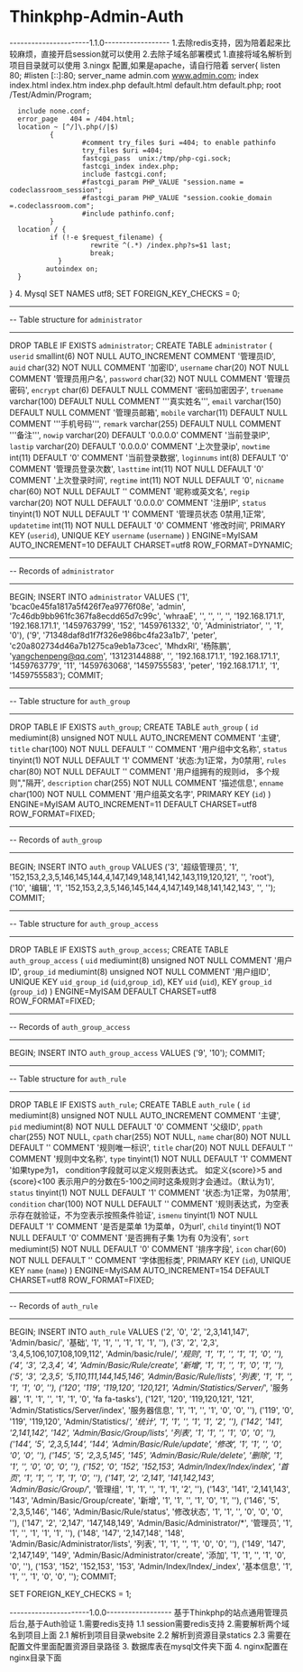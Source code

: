 # Thinkphp-Admin-Auth
----------------------1.1.0------------------
1.去除redis支持，因为陪着起来比较麻烦，直接开启session就可以使用
2.去除子域名部署模式
  1.直接将域名解析到项目目录就可以使用
3.ningx 配置,如果是apache，请自行陪着
server{
      listen 80;
      #listen [::]:80;
      server_name admin.com www.admin.com;
      index index.html index.htm index.php default.html default.htm default.php;
      root  /Test/Admin/Program;

      include none.conf;
      error_page   404 = /404.html;
      location ~ [^/]\.php(/|$)
              {
                      #comment try_files $uri =404; to enable pathinfo
                      try_files $uri =404;
                      fastcgi_pass  unix:/tmp/php-cgi.sock;
                      fastcgi_index index.php;
                      include fastcgi.conf;
                      #fastcgi_param PHP_VALUE "session.name = codeclassroom_session";
                      #fastcgi_param PHP_VALUE "session.cookie_domain =.codeclassroom.com";
                      #include pathinfo.conf;
              }
      location / {
              if (!-e $request_filename) {
            	        rewrite ^(.*) /index.php?s=$1 last;
            	        break;
        	   	}
             autoindex on;
      }

}
4. Mysql
SET NAMES utf8;
SET FOREIGN_KEY_CHECKS = 0;

-- ----------------------------
--  Table structure for `administrator`
-- ----------------------------
DROP TABLE IF EXISTS `administrator`;
CREATE TABLE `administrator` (
  `userid` smallint(6) NOT NULL AUTO_INCREMENT COMMENT '管理员ID',
  `auid` char(32) NOT NULL COMMENT '加密ID',
  `username` char(20) NOT NULL COMMENT '管理员用户名',
  `password` char(32) NOT NULL COMMENT '管理员密码',
  `encrypt` char(6) DEFAULT NULL COMMENT '密码加密因子',
  `truename` varchar(100) DEFAULT NULL COMMENT '''真实姓名''',
  `email` varchar(150) DEFAULT NULL COMMENT '管理员邮箱',
  `mobile` varchar(11) DEFAULT NULL COMMENT '''手机号码''',
  `remark` varchar(255) DEFAULT NULL COMMENT '''备注''',
  `nowip` varchar(20) DEFAULT '0.0.0.0' COMMENT '当前登录IP',
  `lastip` varchar(20) DEFAULT '0.0.0.0' COMMENT '上次登录ip',
  `nowtime` int(11) DEFAULT '0' COMMENT '当前登录数据',
  `loginnums` int(8) DEFAULT '0' COMMENT '管理员登录次数',
  `lasttime` int(11) NOT NULL DEFAULT '0' COMMENT '上次登录时间',
  `regtime` int(11) NOT NULL DEFAULT '0',
  `nicname` char(60) NOT NULL DEFAULT '' COMMENT '昵称或英文名',
  `regip` varchar(20) NOT NULL DEFAULT '0.0.0.0' COMMENT '注册IP',
  `status` tinyint(1) NOT NULL DEFAULT '1' COMMENT '管理员状态 0禁用,1正常',
  `updatetime` int(11) NOT NULL DEFAULT '0' COMMENT '修改时间',
  PRIMARY KEY (`userid`),
  UNIQUE KEY `username` (`username`)
) ENGINE=MyISAM AUTO_INCREMENT=10 DEFAULT CHARSET=utf8 ROW_FORMAT=DYNAMIC;

-- ----------------------------
--  Records of `administrator`
-- ----------------------------
BEGIN;
INSERT INTO `administrator` VALUES ('1', 'bcac0e45fa1817a5f426f7ea9776f08e', 'admin', '7c46db9bb961fc367fa8ecdd65d7c99c', 'whraaE', '', '', '', '', '192.168.171.1', '192.168.171.1', '1459763799', '152', '1459761332', '0', 'Administriator', '', '1', '0'), ('9', '71348daf8d1f7f326e986bc4fa23a1b7', 'peter', 'c20a802734d46a7b1275ca9eb1a73cec', 'MhdxRl', '杨陈鹏', 'yangchenpeng@qq.com', '13123144888', '', '192.168.171.1', '192.168.171.1', '1459763779', '11', '1459763068', '1459755583', 'peter', '192.168.171.1', '1', '1459755583');
COMMIT;

-- ----------------------------
--  Table structure for `auth_group`
-- ----------------------------
DROP TABLE IF EXISTS `auth_group`;
CREATE TABLE `auth_group` (
  `id` mediumint(8) unsigned NOT NULL AUTO_INCREMENT COMMENT '主键',
  `title` char(100) NOT NULL DEFAULT '' COMMENT '用户组中文名称',
  `status` tinyint(1) NOT NULL DEFAULT '1' COMMENT '状态:为1正常，为0禁用',
  `rules` char(80) NOT NULL DEFAULT '' COMMENT '用户组拥有的规则id， 多个规则","隔开',
  `description` char(255) NOT NULL COMMENT '描述信息',
  `enname` char(100) NOT NULL COMMENT '用户组英文名字',
  PRIMARY KEY (`id`)
) ENGINE=MyISAM AUTO_INCREMENT=11 DEFAULT CHARSET=utf8 ROW_FORMAT=FIXED;

-- ----------------------------
--  Records of `auth_group`
-- ----------------------------
BEGIN;
INSERT INTO `auth_group` VALUES ('3', '超级管理员', '1', '152,153,2,3,5,146,145,144,4,147,149,148,141,142,143,119,120,121', '', 'root'), ('10', '编辑', '1', '152,153,2,3,5,146,145,144,4,147,149,148,141,142,143', '', '');
COMMIT;

-- ----------------------------
--  Table structure for `auth_group_access`
-- ----------------------------
DROP TABLE IF EXISTS `auth_group_access`;
CREATE TABLE `auth_group_access` (
  `uid` mediumint(8) unsigned NOT NULL COMMENT '用户ID',
  `group_id` mediumint(8) unsigned NOT NULL COMMENT '用户组ID',
  UNIQUE KEY `uid_group_id` (`uid`,`group_id`),
  KEY `uid` (`uid`),
  KEY `group_id` (`group_id`)
) ENGINE=MyISAM DEFAULT CHARSET=utf8 ROW_FORMAT=FIXED;

-- ----------------------------
--  Records of `auth_group_access`
-- ----------------------------
BEGIN;
INSERT INTO `auth_group_access` VALUES ('9', '10');
COMMIT;

-- ----------------------------
--  Table structure for `auth_rule`
-- ----------------------------
DROP TABLE IF EXISTS `auth_rule`;
CREATE TABLE `auth_rule` (
  `id` mediumint(8) unsigned NOT NULL AUTO_INCREMENT COMMENT '主键',
  `pid` mediumint(8) NOT NULL DEFAULT '0' COMMENT '父级ID',
  `ppath` char(255) NOT NULL,
  `cpath` char(255) NOT NULL,
  `name` char(80) NOT NULL DEFAULT '' COMMENT '规则唯一标识',
  `title` char(20) NOT NULL DEFAULT '' COMMENT '规则中文名称',
  `type` tinyint(1) NOT NULL DEFAULT '1' COMMENT '如果type为1， condition字段就可以定义规则表达式。 如定义{score}>5 and {score}<100 表示用户的分数在5-100之间时这条规则才会通过。（默认为1)',
  `status` tinyint(1) NOT NULL DEFAULT '1' COMMENT '状态:为1正常，为0禁用',
  `condition` char(100) NOT NULL DEFAULT '' COMMENT '规则表达式，为空表示存在就验证，不为空表示按照条件验证',
  `ismenu` tinyint(1) NOT NULL DEFAULT '1' COMMENT '是否是菜单 1为菜单，0为url',
  `child` tinyint(1) NOT NULL DEFAULT '0' COMMENT '是否拥有子集 1为有   0为没有',
  `sort` mediumint(5) NOT NULL DEFAULT '0' COMMENT '排序字段',
  `icon` char(60) NOT NULL DEFAULT '' COMMENT '字体图标类',
  PRIMARY KEY (`id`),
  UNIQUE KEY `name` (`name`)
) ENGINE=MyISAM AUTO_INCREMENT=154 DEFAULT CHARSET=utf8 ROW_FORMAT=FIXED;

-- ----------------------------
--  Records of `auth_rule`
-- ----------------------------
BEGIN;
INSERT INTO `auth_rule` VALUES ('2', '0', '2', '2,3,141,147', 'Admin/basic/', '基础', '1', '1', '', '1', '1', '1', ''), ('3', '2', '2,3', '3,4,5,106,107,108,109,112', 'Admin/basic/rule/*', '规则', '1', '1', '', '1', '1', '0', ''), ('4', '3', '2,3,4', '4', 'Admin/Basic/Rule/create', '新增', '1', '1', '', '1', '0', '1', ''), ('5', '3', '2,3,5', '5,110,111,144,145,146', 'Admin/Basic/Rule/lists', '列表', '1', '1', '', '1', '1', '0', ''), ('120', '119', '119,120', '120,121', 'Admin/Statistics/Server/*', '服务器', '1', '1', '', '1', '1', '0', 'fa fa-tasks'), ('121', '120', '119,120,121', '121', 'Admin/Statistics/Server/index', '服务器信息', '1', '1', '', '1', '0', '0', ''), ('119', '0', '119', '119,120', 'Admin/Statistics/*', '统计', '1', '1', '', '1', '1', '2', ''), ('142', '141', '2,141,142', '142', 'Admin/Basic/Group/lists', '列表', '1', '1', '', '1', '0', '0', ''), ('144', '5', '2,3,5,144', '144', 'Admin/Basic/Rule/update', '修改', '1', '1', '', '0', '0', '0', ''), ('145', '5', '2,3,5,145', '145', 'Admin/Basic/Rule/delete', '删除', '1', '1', '', '0', '0', '0', ''), ('152', '0', '152', '152,153', 'Admin/Index/Index/index', '首页', '1', '1', '', '1', '1', '0', ''), ('141', '2', '2,141', '141,142,143', 'Admin/Basic/Group/*', '管理组', '1', '1', '', '1', '1', '2', ''), ('143', '141', '2,141,143', '143', 'Admin/Basic/Group/create', '新增', '1', '1', '', '1', '0', '1', ''), ('146', '5', '2,3,5,146', '146', 'Admin/Basic/Rule/status', '修改状态', '1', '1', '', '0', '0', '0', ''), ('147', '2', '2,147', '147,148,149', 'Admin/Basic/Administrator/*', '管理员', '1', '1', '', '1', '1', '1', ''), ('148', '147', '2,147,148', '148', 'Admin/Basic/Administrator/lists', '列表', '1', '1', '', '1', '0', '0', ''), ('149', '147', '2,147,149', '149', 'Admin/Basic/Administrator/create', '添加', '1', '1', '', '1', '0', '0', ''), ('153', '152', '152,153', '153', 'Admin/Index/Index/_index', '基本信息', '1', '1', '', '1', '0', '0', '');
COMMIT;

SET FOREIGN_KEY_CHECKS = 1;




----------------------1.0.0------------------
基于Thinkphp的站点通用管理员后台,基于Auth验证
1.需要redis支持
  1.1 session需要redis支持
2.需要解析两个域名到项目上面
  2.1 解析到项目目录website
  2.2 解析到资源目录statics
  2.3 需要在配置文件里面配置资源目录路径
3. 数据库表在mysql文件夹下面
4. nginx配置在nginx目录下面
